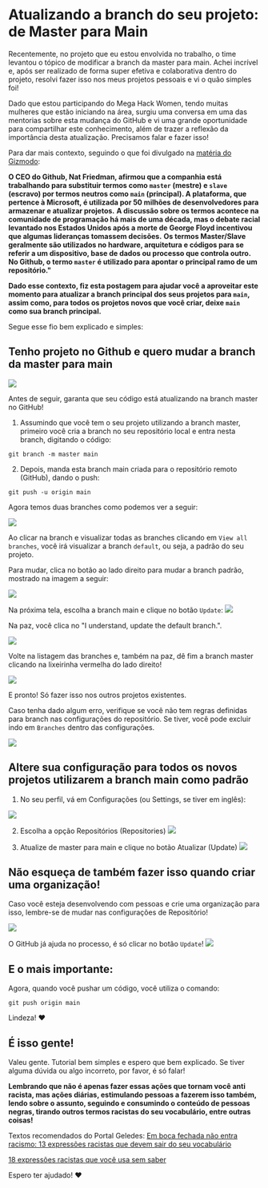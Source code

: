 # Atualizando a branch do seu projeto: de Master para Main

Recentemente, no projeto que eu estou envolvida no trabalho, o time levantou o tópico de modificar a branch da master para main. Achei incrível e, após ser realizado de forma super efetiva e colaborativa dentro do projeto, resolvi fazer isso nos meus projetos pessoais e vi o quão simples foi!

Dado que estou participando do Mega Hack Women, tendo muitas mulheres que estão iniciando na área, surgiu uma conversa em uma das mentorias sobre esta mudança do GitHub e vi uma grande oportunidade para compartilhar este conhecimento, além de trazer a reflexão da importância desta atualização. Precisamos falar e fazer isso!

Para dar mais contexto, seguindo o que foi divulgado na [matéria do Gizmodo](https://gizmodo.uol.com.br/github-planeja-remover-termos-como-master/):

__O CEO do Github, Nat Friedman, afirmou que a companhia está trabalhando para substituir termos como `master` (mestre) e `slave` (escravo) por termos neutros como `main` (principal). A plataforma, que pertence à Microsoft, é utilizada por 50 milhões de desenvolvedores para armazenar e atualizar projetos.__
__A discussão sobre os termos acontece na comunidade de programação há mais de uma década, mas o debate racial levantado nos Estados Unidos após a morte de George Floyd incentivou que algumas lideranças tomassem decisões.__
__Os termos Master/Slave geralmente são utilizados no hardware, arquitetura e códigos para se referir a um dispositivo, base de dados ou processo que controla outro. No Github, o termo `master` é utilizado para apontar o principal ramo de um repositório."__

**Dado esse contexto, fiz esta postagem para ajudar você a aproveitar este momento para atualizar a branch principal dos seus projetos para `main`, assim como, para todos os projetos novos que você criar, deixe `main` como sua branch principal.**

Segue esse fio bem explicado e simples:

## Tenho projeto no Github e quero mudar a branch da master para main

![](https://github.com/lcnunes09/caminhos-dev/blob/main/images/2020-09-03-main-01.jpg)

Antes de seguir, garanta que seu código está atualizando na branch master no GitHub!

1. Assumindo que você tem o seu projeto utilizando a branch master,  primeiro você cria a branch no seu repositório local e entra nesta branch, digitando o código:
``` 
git branch -m master main
```
2. Depois, manda esta branch main criada para o repositório remoto (GitHub), dando o push:
```
git push -u origin main
```

Agora temos duas branches como podemos ver a seguir:

![](https://github.com/lcnunes09/caminhos-dev/blob/main/images/2020-09-03-main-02.jpg)

Ao clicar na branch e visualizar todas as branches clicando em `View all branches`, você irá visualizar a branch `default`, ou seja, a padrão do seu projeto. 

Para mudar, clica no botão ao lado direito para mudar a branch padrão, mostrado na imagem a seguir:

![](https://github.com/lcnunes09/caminhos-dev/blob/main/images/2020-09-03-main-03.jpg)

Na próxima tela, escolha a branch main e clique no botão `Update`:
![](https://github.com/lcnunes09/caminhos-dev/blob/main/images/2020-09-03-main-04.jpg)

Na paz, você clica no "I understand, update the default branch.".

![](https://github.com/lcnunes09/caminhos-dev/blob/main/images/2020-09-03-main-05.jpg)

Volte na listagem das branches e, também na paz, dê fim a branch master clicando na lixeirinha vermelha do lado direito!

![](https://github.com/lcnunes09/caminhos-dev/blob/main/images/2020-09-03-main-06.jpg)

E pronto! Só fazer isso nos outros projetos existentes.

Caso tenha dado algum erro, verifique se você não tem regras definidas para branch nas configurações do repositório. Se tiver, você pode excluir indo em `Branches` dentro das configurações.

![](https://github.com/lcnunes09/caminhos-dev/blob/main/images/2020-09-03-main-07.jpg)


## Altere sua configuração para todos os novos projetos utilizarem a branch main como padrão

1. No seu perfil, vá em Configurações (ou Settings, se tiver em inglês):

![](https://github.com/lcnunes09/caminhos-dev/blob/main/images/2020-09-03-main-08.jpg)

2. Escolha a opção Repositórios (Repositories)
![](https://github.com/lcnunes09/caminhos-dev/blob/main/images/2020-09-03-main-09.jpg)

3. Atualize de master para main e clique no botão Atualizar (Update)
![](https://github.com/lcnunes09/caminhos-dev/blob/main/images/2020-09-03-main-10.jpg)

## Não esqueça de também fazer isso quando criar uma organização!

Caso você esteja desenvolvendo com pessoas e crie uma organização para isso, lembre-se de mudar nas configurações de Repositório!

![](https://github.com/lcnunes09/caminhos-dev/blob/main/images/2020-09-03-main-11.jpg)

O GitHub já ajuda no processo, é só clicar no botão `Update`!
![](https://github.com/lcnunes09/caminhos-dev/blob/main/images/2020-09-03-main-12.jpg)


## E o mais importante:
Agora, quando você pushar um código, você utiliza o comando:
```
git push origin main
```

Lindeza! :heart:

## É isso gente!
Valeu gente. Tutorial bem simples e espero que bem explicado. Se tiver alguma dúvida ou algo incorreto, por favor, é só falar!

**Lembrando que não é apenas fazer essas ações que tornam você anti racista, mas ações diárias, estimulando pessoas a fazerem isso também, lendo sobre o assunto, seguindo e consumindo o conteúdo de pessoas negras, tirando outros termos racistas do seu vocabulário, entre outras coisas!**

Textos recomendados do Portal Geledes:
[Em boca fechada não entra racismo: 13 expressões racistas que devem sair do seu vocabulário](https://www.geledes.org.br/em-boca-fechada-nao-entra-racismo-13-expressoes-racistas-que-devem-sair-seu-vocabulario/)

[18 expressões racistas que você usa sem saber](https://www.geledes.org.br/18-expressoes-racistas-que-voce-usa-sem-saber/)


Espero ter ajudado! :heart: